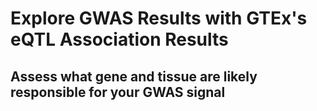 # Explore GWAS Results with GTEx's eQTL Association Results 
## Assess what gene and tissue are likely responsible for your GWAS signal


